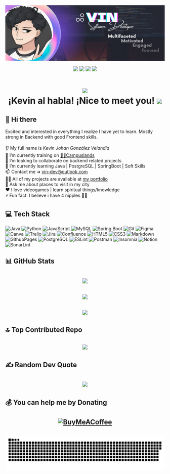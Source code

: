 <div id="header" align="center">
  <img decoding="async" src="./assets/Github_banner.png" width="1000"/>
  
  [![](https://img.shields.io/badge/Discord-7289DA?style=for-the-badge&logo=discord&logoColor=white&labelColor=4752C4&color=4752C4)](https://discordapp.com/users/356763345283710986)
  [![](https://img.shields.io/badge/LinkedIn-0077B5?style=for-the-badge&logo=linkedin&logoColor=white)](https://www.linkedin.com/in/kejogodev/)
  [![](https://img.shields.io/badge/stackoverflow-C45F0E?style=for-the-badge&logo=stackoverflow&logoColor=white&labelColor=C45F0E&color=C45F0E)](https://stackoverflow.com/users/26126865/kejogo-dev)
  [![](https://img.shields.io/badge/Página_Web-yelow?style=for-the-badge&logo=icloud&logoColor=white)](https://kevinjgv.github.io/KevinJGV/)
</div>

<h1 align="center">

  [![](https://visitcount.itsvg.in/api?id=KevinJGV&icon=5&color=8)](https://visitcount.itsvg.in)
  <br>
  ¡Kevin al habla! ¡Nice to meet you!
  <img decoding="async" src="https://media.giphy.com/media/hvRJCLFzcasrR4ia7z/giphy.gif" width="30px"/>
</h1>

## 💫 Hi there
Excited and interested in everything I realize I have yet to learn. Mostly strong in Backend with good Frontend skills.<br><br>
👂 My full name is *Kevin Johan González Velandia*<br>🔭 I’m currently training on [🧑‍🚀Campuslands](https://www.linkedin.com/company/campuslands/)<br>👯 I’m looking to collaborate on backend related projects<br>🌱 I’m currently learning Java | PostgreSQL | SpringBoot | Soft Skills<br>📫 Contact me ➜ [vin-dev@outlook.com](mailto:vin-dev@outlook.com)<br>👨‍💻 All of my projects are available at [my portfolio](https://kevinjgv.github.io/KevinJGV/)<br>💬 Ask me about places to visit in my city<br>❤️ I love videogames | learn spiritual things/knowledge<br>⚡ Fun fact: I believe i have 4 nipples 🫣🌰

<!-- ### 🎧 What am i listening now?
[![Spotify](spotify-readme-8vvrd1fn5-kevinjgvs-projects.vercel.app)](https://open.spotify.com/user/22xnxi2j2d3vra2qhozf3bzsa) -->

## 💻 Tech Stack
![Java](https://img.shields.io/badge/Java-ed212a?style=flat&logo=CoffeeScript&logoColor=white) ![Python](https://img.shields.io/badge/Python-3670A0?style=flat&logo=python&logoColor=ffdd54) ![JavaScript](https://img.shields.io/badge/JavaScript-%23323330.svg?style=flat&logo=javascript&logoColor=%23F7DF1E) ![MySQL](https://img.shields.io/badge/MySQL-4479A1.svg?style=flat&logo=mysql&logoColor=white) ![Spring Boot](https://img.shields.io/badge/Spring_Boot-72b544?style=flat&logo=springboot&logoColor=white) ![Git](https://img.shields.io/badge/Git-%23F05033.svg?style=flat&logo=git&logoColor=white) ![Figma](https://img.shields.io/badge/Figma-%23F24E1E.svg?style=flat&logo=figma&logoColor=white) ![Canva](https://img.shields.io/badge/Canva-%2300C4CC.svg?style=flat&logo=Canva&logoColor=white) ![Trello](https://img.shields.io/badge/Trello-%230052CC.svg?style=flat&logo=trello&logoColor=white) ![Jira](https://img.shields.io/badge/Jira-%230A0FFF.svg?style=flat&logo=jira&logoColor=white) ![Confluence](https://img.shields.io/badge/Confluence-%23172BF4.svg?style=flat&logo=confluence&logoColor=white) ![HTML5](https://img.shields.io/badge/HTML5-%23E34F26.svg?style=flat&logo=html5&logoColor=white) ![CSS3](https://img.shields.io/badge/CSS3-%231572B6.svg?style=flat&logo=css3&logoColor=white) ![Markdown](https://img.shields.io/badge/MarkDown-%23000000.svg?style=flat&logo=markdown&logoColor=white) ![GithubPages](https://img.shields.io/badge/Github%20Pages-121013?style=flat&logo=github&logoColor=white) ![PostgreSQL](https://img.shields.io/badge/PostgreSQL-142a38?style=flat&logo=PostgreSQL&logoColor=white) ![ESLint](https://img.shields.io/badge/ESLint-4B3263?style=flat&logo=eslint&logoColor=white) ![Postman](https://img.shields.io/badge/Postman-FF6C37?style=flat&logo=postman&logoColor=white) ![Insomnia](https://img.shields.io/badge/Insomnia-5b07cf?style=flat&logo=Insomnia&logoColor=white) ![Notion](https://img.shields.io/badge/Notion-%23000000.svg?style=flat&logo=notion&logoColor=white) ![SonarLint](https://img.shields.io/badge/SonarLint-CB2029?style=flat&logo=SONARLINT&logoColor=white)


## 📊 GitHub Stats
<h2 align="center">

  ![](https://github-readme-stats.vercel.app/api/top-langs/?username=KevinJGV&theme=dracula&hide_border=false&include_all_commits=true&count_private=false&layout=compact)<br/><br/>
  ![](https://github-readme-stats.vercel.app/api?username=KevinJGV&theme=dracula&hide_border=false&include_all_commits=true&count_private=false)<br/><br/>
  ![](https://github-readme-streak-stats.herokuapp.com/?user=KevinJGV&theme=dracula&hide_border=false)
</h2>

## 🔝 Top Contributed Repo
<h2 align="center">

  ![](https://github-contributor-stats.vercel.app/api?username=KevinJGV&limit=5&theme=dracula&combine_all_yearly_contributions=true)
</h2>

## ✍️ Random Dev Quote
<h2 align="center">

  ![](https://quotes-github-readme.vercel.app/api?type=horizontal&theme=radical)
</h2>

## 💰 You can help me by Donating

<h2 align="center">

  [![BuyMeACoffee](https://img.shields.io/badge/Buy%20Me%20a%20Coffee-ffdd00?style=for-the-badge&logo=buy-me-a-coffee&logoColor=black)](https://buymeacoffee.com/kejogo.dev) 
</h2>
<h2 align="center">
 <img width="1000" src="assets/snake-contributions.svg" alt="snake"/>
</h2>
